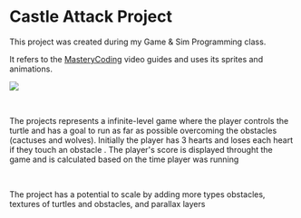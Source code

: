 
# Castle Attack Project

This project was created during my Game & Sim Programming class.

It refers to the <a href="https://www.masterycoding.com/">MasteryCoding</a> video guides and uses its sprites and animations.


![](main.gif)

</br>

The projects represents a infinite-level game where the player controls the turtle and has a goal to run as far as possible overcoming the obstacles (cactuses and wolves). Initially the player has 3 hearts and loses each heart if they touch an obstacle . The player's score is displayed throught the game and is calculated based on the time player was running

</br>

The project has a potential to scale by adding more types obstacles, textures of turtles and obstacles, and parallax layers
